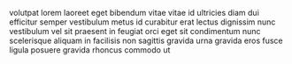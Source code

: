 volutpat lorem laoreet eget bibendum vitae vitae id ultricies diam dui efficitur
semper vestibulum metus id curabitur erat lectus dignissim nunc vestibulum vel
sit praesent in feugiat orci eget sit condimentum nunc scelerisque aliquam in
facilisis non sagittis gravida urna gravida eros fusce ligula posuere gravida
rhoncus commodo ut